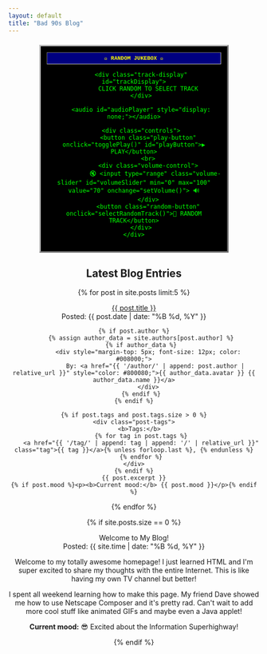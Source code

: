 ```yaml
---
layout: default
title: "Bad 90s Blog"
---
```


<div style="text-align: center; margin: 20px 0;">
    <div class="simple-player" style="margin: 0 auto;">
        <div class="player-title">
            🎵 RANDOM JUKEBOX 🎵
        </div>
        
        <div class="track-display" id="trackDisplay">
            CLICK RANDOM TO SELECT TRACK
        </div>
        
        <audio id="audioPlayer" style="display: none;"></audio>
        
        <div class="controls">
            <button class="play-button" onclick="togglePlay()" id="playButton">▶️ PLAY</button>
            <br>
            <div class="volume-control">
                🔇 <input type="range" class="volume-slider" id="volumeSlider" min="0" max="100" value="70" onchange="setVolume()"> 🔊
            </div>
            <button class="random-button" onclick="selectRandomTrack()">🎲 RANDOM TRACK</button>
        </div>
    </div>
</div>

<style>
    .simple-player {
        background-color: #000000;
        border: 3px outset #c0c0c0;
        padding: 12px;
        margin: 20px 0;
        color: #00ff00;
        font-family: "Courier New", monospace;
        max-width: 350px;
        text-align: center;
    }
    
    .player-title {
        background-color: #000080;
        color: #ffff00;
        padding: 5px;
        font-size: 11px;
        font-weight: bold;
        border: 1px inset #c0c0c0;
        margin-bottom: 8px;
    }
    
    .track-display {
        background-color: #000000;
        border: 1px inset #808080;
        padding: 8px;
        margin: 8px 0;
        min-height: 30px;
        color: #00ff00;
        font-size: 11px;
        display: flex;
        align-items: center;
        justify-content: center;
    }
    
    .controls {
        margin: 10px 0;
    }
    
    .play-button {
        background-color: #c0c0c0;
        border: 2px outset #c0c0c0;
        padding: 6px 12px;
        font-family: "Times New Roman", serif;
        font-weight: bold;
        font-size: 11px;
        cursor: pointer;
        color: #000000;
        margin: 0 5px;
    }
    
    .play-button:active {
        border: 2px inset #c0c0c0;
    }
    
    .play-button:hover {
        background-color: #e0e0e0;
    }
    
    .random-button {
        background-color: #008080;
        border: 2px outset #008080;
        padding: 4px 8px;
        font-family: "Times New Roman", serif;
        font-size: 10px;
        cursor: pointer;
        color: #ffffff;
        margin-top: 5px;
    }
    
    .random-button:active {
        border: 2px inset #008080;
    }
    
    .volume-control {
        margin: 8px 0;
        font-size: 10px;
        color: #00ff00;
    }
    
    .volume-slider {
        width: 120px;
        margin: 0 8px;
        accent-color: #00ff00;
    }
    
    .blink {
        animation: blink 1s linear infinite;
    }
    
    @keyframes blink {
        0% { opacity: 1; }
        50% { opacity: 0; }
        100% { opacity: 1; }
    }
</style>

<script>
    // Your FLAC music collection - UPDATE WITH YOUR ACTUAL TRACK NAMES!
    const musicLibrary = [
        { title: "Downtown Dance", file: "music/track01.flac" },
        { title: "Harbor Hymn", file: "music/track02.flac" },
        { title: "Traffic Trouble", file: "music/track03.flac" },
        { title: "Disaster Decision", file: "music/track04.flac" },
        { title: "Serious Sims", file: "music/track05.flac" },
        { title: "SimCity Segue", file: "music/track06.flac" },
        { title: "Subway Song", file: "music/track07.flac" },
        { title: "Virtual Village", file: "music/track08.flac" },
        { title: "Railroad Rap", file: "music/track09.flac" },
        { title: "City Shimmy", file: "music/track10.flac" },
        { title: "Chinatown Concerto", file: "music/track11.flac" },
        { title: "Repetition Rendition", file: "music/track12.flac" },
        { title: "Newspaper Segue", file: "music/track13.flac" },
        { title: "Mayor Mambo", file: "music/track14.flac" },
        { title: "Bluesy Berg", file: "music/track15.flac" },
        { title: "Traffic Trouble (Section A)", file: "music/track16.flac" },
        { title: "City Shimmy (Section B)", file: "music/track17.flac" },
        { title: "Unused", file: "music/track18.flac" },
        { title: "Classic Theme", file: "music/track19.flac" }
    ];

    let currentTrack = null;
    let isPlaying = false;
    
    const audio = document.getElementById('audioPlayer');
    const trackDisplay = document.getElementById('trackDisplay');
    const playButton = document.getElementById('playButton');
    
    // Select a random track
    function selectRandomTrack() {
        const randomIndex = Math.floor(Math.random() * musicLibrary.length);
        currentTrack = musicLibrary[randomIndex];
        
        // Update display
        trackDisplay.innerHTML = `<span class="blink">♪</span> ${currentTrack.title.toUpperCase()} <span class="blink">♪</span>`;
        
        // Load the track
        audio.innerHTML = `
            <source src="${currentTrack.file}" type="audio/flac">
            <source src="${currentTrack.file.replace('.flac', '.mp3')}" type="audio/mpeg">
            <source src="${currentTrack.file.replace('.flac', '.ogg')}" type="audio/ogg">
            Browser doesn't support FLAC!
        `;
        audio.load();
        
        // Reset play button
        isPlaying = false;
        playButton.textContent = '▶️ PLAY';
    }
    
    // Toggle play/pause
    function togglePlay() {
        if (!currentTrack) {
            trackDisplay.textContent = 'SELECT A TRACK FIRST!';
            setTimeout(() => {
                trackDisplay.textContent = 'CLICK RANDOM TO SELECT TRACK';
            }, 2000);
            return;
        }
        
        if (isPlaying) {
            audio.pause();
            isPlaying = false;
            playButton.textContent = '▶️ PLAY';
            trackDisplay.innerHTML = `⏸️ PAUSED: ${currentTrack.title.toUpperCase()}`;
        } else {
            audio.play().then(() => {
                isPlaying = true;
                playButton.textContent = '⏸️ PAUSE';
                trackDisplay.innerHTML = `<span class="blink">♪</span> NOW PLAYING: ${currentTrack.title.toUpperCase()} <span class="blink">♪</span>`;
            }).catch(e => {
                console.error('Playback failed:', e);
                trackDisplay.textContent = '⚠️ PLAYBACK ERROR!';
                isPlaying = false;
                playButton.textContent = '▶️ PLAY';
            });
        }
    }
    
    // When song ends
    audio.addEventListener('ended', () => {
        isPlaying = false;
        playButton.textContent = '▶️ PLAY';
        trackDisplay.innerHTML = `✅ FINISHED: ${currentTrack.title.toUpperCase()}`;
    });
    
    // Set volume
    function setVolume() {
        const volume = document.getElementById('volumeSlider').value / 100;
        audio.volume = volume;
    }
    
    // Auto-select random track on load
    window.onload = () => {
        selectRandomTrack();
        setVolume(); // Set initial volume
    };
</script>

## Latest Blog Entries

{% for post in site.posts limit:5 %}
<div class="post">
    <div class="post-title"><a href="{{ post.url | relative_url }}">{{ post.title }}</a></div>
    <div class="post-date">Posted: {{ post.date | date: "%B %d, %Y" }}</div>
    
    {% if post.author %}
        {% assign author_data = site.authors[post.author] %}
        {% if author_data %}
            <div style="margin-top: 5px; font-size: 12px; color: #008000;">
                By: <a href="{{ '/author/' | append: post.author | relative_url }}" style="color: #800080;">{{ author_data.avatar }} {{ author_data.name }}</a>
            </div>
        {% endif %}
    {% endif %}
    
    {% if post.tags and post.tags.size > 0 %}
    <div class="post-tags">
        <b>Tags:</b> 
        {% for tag in post.tags %}
        <a href="{{ '/tag/' | append: tag | append: '/' | relative_url }}" class="tag">{{ tag }}</a>{% unless forloop.last %}, {% endunless %}
        {% endfor %}
    </div>
    {% endif %}
    {{ post.excerpt }}
    {% if post.mood %}<p><b>Current mood:</b> {{ post.mood }}</p>{% endif %}
</div>
{% endfor %}

{% if site.posts.size == 0 %}
<div class="post">
    <div class="post-title">Welcome to My Blog!</div>
    <div class="post-date">Posted: {{ site.time | date: "%B %d, %Y" }}</div>
    <p>Welcome to my totally awesome homepage! I just learned HTML and I'm super excited to share my thoughts with the entire Internet. This is like having my own TV channel but better!</p>
    <p>I spent all weekend learning how to make this page. My friend Dave showed me how to use Netscape Composer and it's pretty rad. Can't wait to add more cool stuff like animated GIFs and maybe even a Java applet!</p>
    <p><b>Current mood:</b> 😎 Excited about the Information Superhighway!</p>
</div>
{% endif %}